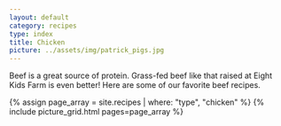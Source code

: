 ```yaml
---
layout: default
category: recipes
type: index
title: Chicken
picture: ../assets/img/patrick_pigs.jpg
---
```


Beef is a great source of protein. Grass-fed beef like that raised at Eight Kids Farm is even better! Here are some of our favorite beef recipes.

{% assign page_array = site.recipes | where: "type", "chicken"	%}
{% include picture_grid.html pages=page_array					%}
